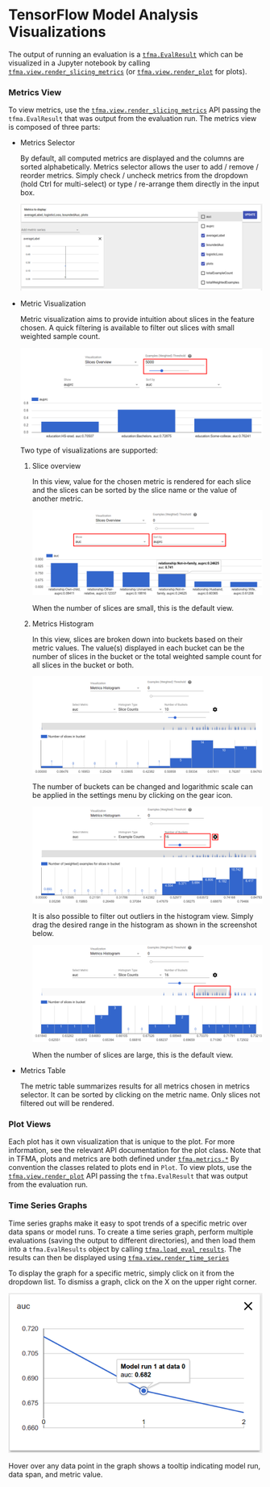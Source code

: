 # TensorFlow Model Analysis Visualizations

The output of running an evaluation is a
[`tfma.EvalResult`](../api_docs/python/tfma/#tensorflow_model_analysis.EvalResult)
which can be visualized in a Jupyter notebook by calling
[`tfma.view.render_slicing_metrics`](../api_docs/python/tfma-view#tensorflow_model_analysis.view.render_slicing_metrics)
(or
[`tfma.view.render_plot`](../api_docs/python/tfma-view#tensorflow_model_analysis.view.render_plot)
for plots).

### Metrics View

To view metrics, use the
[`tfma.view.render_slicing_metrics`](../api_docs/python/tfma-view/#tensorflow_model_analysis.view.render_slicing_metrics)
API passing the `tfma.EvalResult` that was output from the evaluation run. The
metrics view is composed of three parts:

*   Metrics Selector

    By default, all computed metrics are displayed and the columns are sorted
    alphabetically. Metrics selector allows the user to add / remove / reorder
    metrics. Simply check / uncheck metrics from the dropdown (hold Ctrl for
    multi-select) or type / re-arrange them directly in the input box.

    ![Metric selector](images/metricsSelector.png)

*   Metric Visualization

    Metric visualization aims to provide intuition about slices in the feature
    chosen. A quick filtering is available to filter out slices with small
    weighted sample count.

    ![Sample filtered view](images/sliceOverviewAfterFiltering.png)

    Two type of visualizations are supported:

    1.  Slice overview

        In this view, value for the chosen metric is rendered for each slice and
        the slices can be sorted by the slice name or the value of another
        metric.

        ![Sample slice overview](images/sliceOverview.png)

        When the number of slices are small, this is the default view.

    2.  Metrics Histogram

        In this view, slices are broken down into buckets based on their metric
        values. The value(s) displayed in each bucket can be the number of
        slices in the bucket or the total weighted sample count for all slices
        in the bucket or both.

        ![Sample metrics histogram](images/metricsHistogram.png)

        The number of buckets can be changed and logarithmic scale can be
        applied in the settings menu by clicking on the gear icon.

        ![Changing metrics histogram settings](images/metricsHistogramSetting.png)

        It is also possible to filter out outliers in the histogram view. Simply
        drag the desired range in the histogram as shown in the screenshot
        below.

        ![Filtered metrics histogram](images/metricsHistogramFiltered.png)

        When the number of slices are large, this is the default view.

*   Metrics Table

    The metric table summarizes results for all metrics chosen in metrics
    selector. It can be sorted by clicking on the metric name. Only slices not
    filtered out will be rendered.

### Plot Views

Each plot has it own visualization that is unique to the plot. For more
information, see the relevant API documentation for the plot class. Note that
in TFMA, plots and metrics are both defined under [`tfma.metrics.*`](../api_docs/python/tfma-metrics)
By convention the classes related to plots end in `Plot`. To view plots, use the
[`tfma.view.render_plot`](../api_docs/python/tfma-view/#tensorflow_model_analysis.view.render_plot)
API passing the `tfma.EvalResult` that was output from the evaluation run.

### Time Series Graphs

Time series graphs make it easy to spot trends of a specific metric over data
spans or model runs. To create a time series graph, perform multiple evaluations
(saving the output to different directories), and then load them into a
`tfma.EvalResults` object by calling
[`tfma.load_eval_results`](../api_docs/python/tfma/#tensorflow_model_analysis.load_eval_results).
The results can then be displayed using
[`tfma.view.render_time_series`](../api_docs/python/tfma-view#tensorflow_model_analysis.view.render_time_series)

To display the graph for a specific metric, simply click on it from the dropdown
list. To dismiss a graph, click on the X on the upper right corner.

![Sample time series graph](images/modelDrivenTimeSeriesGraph.png)

Hover over any data point in the graph shows a tooltip indicating model run,
data span, and metric value.
